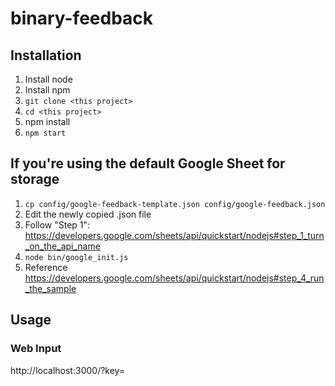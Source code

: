 # binary-feedback

## Installation
1. Install node
1. Install npm
1. ```git clone <this project>```
1. ```cd <this project>```
1. npm install
1. ```npm start```

## If you're using the default Google Sheet for storage
1. ```cp config/google-feedback-template.json config/google-feedback.json```
1. Edit the newly copied .json file
1. Follow "Step 1": https://developers.google.com/sheets/api/quickstart/nodejs#step_1_turn_on_the_api_name 
1. ```node bin/google_init.js```
1. Reference https://developers.google.com/sheets/api/quickstart/nodejs#step_4_run_the_sample 

## Usage
### Web Input
http://localhost:3000/?key=<feedback key>

